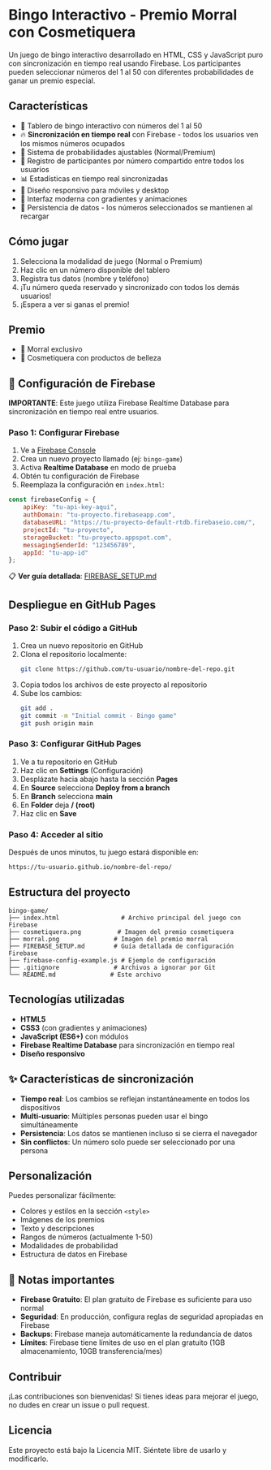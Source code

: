 # Bingo Interactivo - Premio Morral con Cosmetiquera

Un juego de bingo interactivo desarrollado en HTML, CSS y JavaScript puro con sincronización en tiempo real usando Firebase. Los participantes pueden seleccionar números del 1 al 50 con diferentes probabilidades de ganar un premio especial.

## Características

- 🎯 Tablero de bingo interactivo con números del 1 al 50
- 🔥 **Sincronización en tiempo real** con Firebase - todos los usuarios ven los mismos números ocupados
- 🎲 Sistema de probabilidades ajustables (Normal/Premium)
- 👥 Registro de participantes por número compartido entre todos los usuarios
- 📊 Estadísticas en tiempo real sincronizadas
- 📱 Diseño responsivo para móviles y desktop
- 🎨 Interfaz moderna con gradientes y animaciones
- 🔄 Persistencia de datos - los números seleccionados se mantienen al recargar

## Cómo jugar

1. Selecciona la modalidad de juego (Normal o Premium)
2. Haz clic en un número disponible del tablero
3. Registra tus datos (nombre y teléfono)
4. ¡Tu número queda reservado y sincronizado con todos los demás usuarios!
5. ¡Espera a ver si ganas el premio!

## Premio

- 🎒 Morral exclusivo
- 💄 Cosmetiquera con productos de belleza

## 🔧 Configuración de Firebase

**IMPORTANTE**: Este juego utiliza Firebase Realtime Database para sincronización en tiempo real entre usuarios.

### Paso 1: Configurar Firebase

1. Ve a [Firebase Console](https://console.firebase.google.com/)
2. Crea un nuevo proyecto llamado (ej: `bingo-game`)
3. Activa **Realtime Database** en modo de prueba
4. Obtén tu configuración de Firebase
5. Reemplaza la configuración en `index.html`:

```javascript
const firebaseConfig = {
    apiKey: "tu-api-key-aqui",
    authDomain: "tu-proyecto.firebaseapp.com",
    databaseURL: "https://tu-proyecto-default-rtdb.firebaseio.com/",
    projectId: "tu-proyecto",
    storageBucket: "tu-proyecto.appspot.com",
    messagingSenderId: "123456789",
    appId: "tu-app-id"
};
```

📋 **Ver guía detallada**: [FIREBASE_SETUP.md](FIREBASE_SETUP.md)

## Despliegue en GitHub Pages

### Paso 2: Subir el código a GitHub

1. Crea un nuevo repositorio en GitHub
2. Clona el repositorio localmente:
   ```bash
   git clone https://github.com/tu-usuario/nombre-del-repo.git
   ```
3. Copia todos los archivos de este proyecto al repositorio
4. Sube los cambios:
   ```bash
   git add .
   git commit -m "Initial commit - Bingo game"
   git push origin main
   ```

### Paso 3: Configurar GitHub Pages

1. Ve a tu repositorio en GitHub
2. Haz clic en **Settings** (Configuración)
3. Desplázate hacia abajo hasta la sección **Pages**
4. En **Source** selecciona **Deploy from a branch**
5. En **Branch** selecciona **main**
6. En **Folder** deja **/ (root)**
7. Haz clic en **Save**

### Paso 4: Acceder al sitio

Después de unos minutos, tu juego estará disponible en:
```
https://tu-usuario.github.io/nombre-del-repo/
```

## Estructura del proyecto

```
bingo-game/
├── index.html                 # Archivo principal del juego con Firebase
├── cosmetiquera.png          # Imagen del premio cosmetiquera
├── morral.png               # Imagen del premio morral
├── FIREBASE_SETUP.md        # Guía detallada de configuración Firebase
├── firebase-config-example.js # Ejemplo de configuración
├── .gitignore               # Archivos a ignorar por Git
└── README.md               # Este archivo
```

## Tecnologías utilizadas

- **HTML5**
- **CSS3** (con gradientes y animaciones)
- **JavaScript (ES6+)** con módulos
- **Firebase Realtime Database** para sincronización en tiempo real
- **Diseño responsivo**

## ✨ Características de sincronización

- **Tiempo real**: Los cambios se reflejan instantáneamente en todos los dispositivos
- **Multi-usuario**: Múltiples personas pueden usar el bingo simultáneamente
- **Persistencia**: Los datos se mantienen incluso si se cierra el navegador
- **Sin conflictos**: Un número solo puede ser seleccionado por una persona

## Personalización

Puedes personalizar fácilmente:
- Colores y estilos en la sección `<style>`
- Imágenes de los premios
- Texto y descripciones
- Rangos de números (actualmente 1-50)
- Modalidades de probabilidad
- Estructura de datos en Firebase

## 🚨 Notas importantes

- **Firebase Gratuito**: El plan gratuito de Firebase es suficiente para uso normal
- **Seguridad**: En producción, configura reglas de seguridad apropiadas en Firebase
- **Backups**: Firebase maneja automáticamente la redundancia de datos
- **Límites**: Firebase tiene límites de uso en el plan gratuito (1GB almacenamiento, 10GB transferencia/mes)

## Contribuir

¡Las contribuciones son bienvenidas! Si tienes ideas para mejorar el juego, no dudes en crear un issue o pull request.

## Licencia

Este proyecto está bajo la Licencia MIT. Siéntete libre de usarlo y modificarlo.